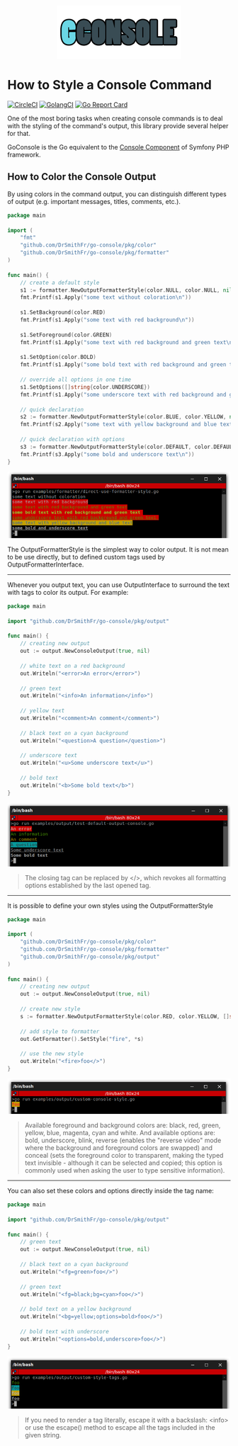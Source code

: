 <p align="center">
    <img src="assets/icon.png">
</p>

# How to Style a Console Command

[![CircleCI](https://circleci.com/gh/DrSmithFr/go-console.svg?style=shield)](https://circleci.com/gh/DrSmithFr/go-console)
[![GolangCI](https://golangci.com/badges/github.com/DrSmithFr/go-console.svg)](https://golangci.com/r/github.com/DrSmithFr/go-console)
[![Go Report Card](https://goreportcard.com/badge/github.com/DrSmithFr/go-console)](https://goreportcard.com/report/github.com/DrSmithFr/go-console)

One of the most boring tasks when creating console commands is to deal with the styling of the command's output, 
this library provide several helper for that. 

GoConsole is the Go equivalent to the [Console Component](https://github.com/symfony/console) of Symfony PHP framework.

## How to Color the Console Output

By using colors in the command output, you can distinguish different types of output (e.g. important messages, titles, comments, etc.).

```go
package main

import (
	"fmt"
	"github.com/DrSmithFr/go-console/pkg/color"
	"github.com/DrSmithFr/go-console/pkg/formatter"
)

func main() {
	// create a default style
	s1 := formatter.NewOutputFormatterStyle(color.NULL, color.NULL, nil)
	fmt.Printf(s1.Apply("some text without coloration\n"))

	s1.SetBackground(color.RED)
	fmt.Printf(s1.Apply("some text with red background\n"))

	s1.SetForeground(color.GREEN)
	fmt.Printf(s1.Apply("some text with red background and green text\n"))

	s1.SetOption(color.BOLD)
	fmt.Printf(s1.Apply("some bold text with red background and green text \n"))

	// override all options in one time
	s1.SetOptions([]string{color.UNDERSCORE})
	fmt.Printf(s1.Apply("some underscore text with red background and green text \n"))

	// quick declaration
	s2 := formatter.NewOutputFormatterStyle(color.BLUE, color.YELLOW, nil)
	fmt.Printf(s2.Apply("some text with yellow background and blue text\n"))

	// quick declaration with options
	s3 := formatter.NewOutputFormatterStyle(color.DEFAULT, color.DEFAULT, []string{color.UNDERSCORE, color.BOLD})
	fmt.Printf(s3.Apply("some bold and underscore text\n"))
}
```

<p align="center">
    <img src="assets/direct-use-formatter-style.png">
</p>

The OutputFormatterStyle is the simplest way to color output. It is not mean to be use directly, but to defined custom tags used by OutputFormatterInterface.

---

Whenever you output text, you can use OutputInterface to surround the text with tags to color its output. For example:

```go
package main

import "github.com/DrSmithFr/go-console/pkg/output"

func main() {
    // creating new output
    out := output.NewConsoleOutput(true, nil)
    
    // white text on a red background
    out.Writeln("<error>An error</error>")
    
    // green text
    out.Writeln("<info>An information</info>")
    
    // yellow text
    out.Writeln("<comment>An comment</comment>")
    
    // black text on a cyan background
    out.Writeln("<question>A question</question>")
    
    // underscore text
    out.Writeln("<u>Some underscore text</u>")
    
    // bold text
    out.Writeln("<b>Some bold text</b>")
}
```

<p align="center">
    <img src="assets/test-default-output-console.png">
</p>

> The closing tag can be replaced by </>, which revokes all formatting options established by the last opened tag.

---

It is possible to define your own styles using the OutputFormatterStyle

```go
package main

import (
	"github.com/DrSmithFr/go-console/pkg/color"
	"github.com/DrSmithFr/go-console/pkg/formatter"
	"github.com/DrSmithFr/go-console/pkg/output"
)

func main() {
	// creating new output
	out := output.NewConsoleOutput(true, nil)

	// create new style
	s := formatter.NewOutputFormatterStyle(color.RED, color.YELLOW, []string{color.BOLD, color.BLINK})

	// add style to formatter
	out.GetFormatter().SetStyle("fire", *s)

	// use the new style
	out.Writeln("<fire>foo</>")
}
```

<p align="center">
    <img src="assets/custom-console-style.png">
</p>

> Available foreground and background colors are: black, red, green, yellow, blue, magenta, cyan and white.
> And available options are: bold, underscore, blink, reverse (enables the "reverse video" mode where the background and foreground colors are swapped) and conceal (sets the foreground color to transparent, making the typed text invisible - although it can be selected and copied; this option is commonly used when asking the user to type sensitive information).

---

You can also set these colors and options directly inside the tag name:

```go
package main

import "github.com/DrSmithFr/go-console/pkg/output"

func main() {
    // green text
    out := output.NewConsoleOutput(true, nil)
    
    // black text on a cyan background
    out.Writeln("<fg=green>foo</>")
    
    // green text
    out.Writeln("<fg=black;bg=cyan>foo</>")
    
    // bold text on a yellow background
    out.Writeln("<bg=yellow;options=bold>foo</>")
    
    // bold text with underscore
    out.Writeln("<options=bold,underscore>foo</>")
}
```

<p align="center">
    <img src="assets/custom-style-tags.png">
</p>

> If you need to render a tag literally, escape it with a backslash: \<info> or use the escape() method to escape all the tags included in the given string.

